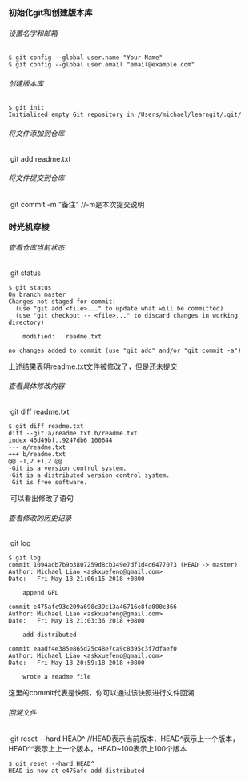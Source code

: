 ### 初始化git和创建版本库

###### 设置名字和邮箱

```
$ git config --global user.name "Your Name"
$ git config --global user.email "email@example.com"
```

###### 创建版本库

```
$ git init
Initialized empty Git repository in /Users/michael/learngit/.git/
```

###### 将文件添加到仓库

​	git add readme.txt 

###### 将文件提交到仓库

​	git commit -m "备注"  //-m是本次提交说明

### 时光机穿梭

###### 查看仓库当前状态

​	git status

```
$ git status
On branch master
Changes not staged for commit:
  (use "git add <file>..." to update what will be committed)
  (use "git checkout -- <file>..." to discard changes in working directory)

	modified:   readme.txt

no changes added to commit (use "git add" and/or "git commit -a")
```

上述结果表明readme.txt文件被修改了，但是还未提交

###### 查看具体修改内容

​	git diff readme.txt

```
$ git diff readme.txt 
diff --git a/readme.txt b/readme.txt
index 46d49bf..9247db6 100644
--- a/readme.txt
+++ b/readme.txt
@@ -1,2 +1,2 @@
-Git is a version control system.
+Git is a distributed version control system.
 Git is free software.
```

​	可以看出修改了语句

###### 查看修改的历史记录

​	git log

```
$ git log
commit 1094adb7b9b3807259d8cb349e7df1d4d6477073 (HEAD -> master)
Author: Michael Liao <askxuefeng@gmail.com>
Date:   Fri May 18 21:06:15 2018 +0800

    append GPL

commit e475afc93c209a690c39c13a46716e8fa000c366
Author: Michael Liao <askxuefeng@gmail.com>
Date:   Fri May 18 21:03:36 2018 +0800

    add distributed

commit eaadf4e385e865d25c48e7ca9c8395c3f7dfaef0
Author: Michael Liao <askxuefeng@gmail.com>
Date:   Fri May 18 20:59:18 2018 +0800

    wrote a readme file
```

这里的commit代表是快照，你可以通过该快照进行文件回溯

###### 回溯文件

​	git reset --hard HEAD^  //HEAD表示当前版本，HEAD^表示上一个版本，HEAD^^表示上上一个版本，HEAD~100表示上100个版本

```
$ git reset --hard HEAD^
HEAD is now at e475afc add distributed
```